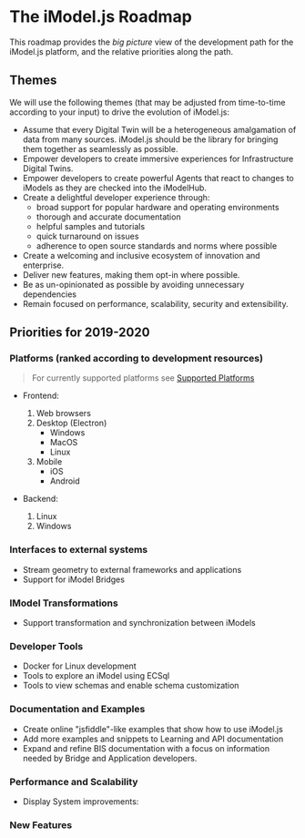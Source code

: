 # The iModel.js Roadmap

This roadmap provides the *big picture* view of the development path for the iModel.js platform, and the relative priorities along the path.

## Themes

We will use the following themes (that may be adjusted from time-to-time according to your input) to drive the evolution of iModel.js:

- Assume that every Digital Twin will be a heterogeneous amalgamation of data from many sources. iModel.js should be the library for bringing them together as seamlessly as possible.
- Empower developers to create immersive experiences for Infrastructure Digital Twins.
- Empower developers to create powerful Agents that react to changes to iModels as they are checked into the iModelHub.
- Create a delightful developer experience through:
  - broad support for popular hardware and operating environments
  - thorough and accurate documentation
  - helpful samples and tutorials
  - quick turnaround on issues
  - adherence to open source standards and norms where possible
- Create a welcoming and inclusive ecosystem of innovation and enterprise.
- Deliver new features, making them opt-in where possible.
- Be as un-opinionated as possible by avoiding unnecessary dependencies
- Remain focused on performance, scalability, security and extensibility.

## Priorities for 2019-2020

### Platforms (ranked according to development resources)

>For currently supported platforms see [Supported Platforms](../learning/SupportedPlatforms.md)

- Frontend:
  1. Web browsers
  2. Desktop (Electron)
     - Windows
     - MacOS
     - Linux
  3. Mobile
     - iOS
     - Android

- Backend:
  1. Linux
  2. Windows

### Interfaces to external systems

- Stream geometry to external frameworks and applications
- Support for iModel Bridges

### IModel Transformations

- Support transformation and synchronization between iModels

### Developer Tools

- Docker for Linux development
- Tools to explore an iModel using ECSql
- Tools to view schemas and enable schema customization

### Documentation and Examples

- Create online "jsfiddle"-like examples that show how to use iModel.js
- Add more examples and snippets to Learning and API documentation
- Expand and refine BIS documentation with a focus on information needed by Bridge and Application developers.

### Performance and Scalability

- Display System improvements:

### New Features

